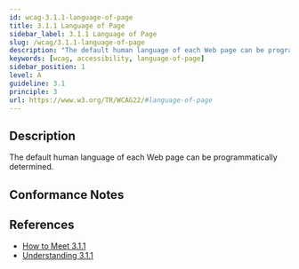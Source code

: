 ```yaml
---
id: wcag-3.1.1-language-of-page
title: 3.1.1 Language of Page
sidebar_label: 3.1.1 Language of Page
slug: /wcag/3.1.1-language-of-page
description: "The default human language of each Web page can be programmatically determined."
keywords: [wcag, accessibility, language-of-page]
sidebar_position: 1
level: A
guideline: 3.1
principle: 3
url: https://www.w3.org/TR/WCAG22/#language-of-page
---
```


## Description

The default human language of each Web page can be programmatically determined.

## Conformance Notes

<!-- Add your conformance notes and evaluation here -->

## References

- [How to Meet 3.1.1](https://www.w3.org/WAI/WCAG22/quickref/#language-of-page)
- [Understanding 3.1.1](https://www.w3.org/WAI/WCAG22/Understanding/language-of-page.html)



